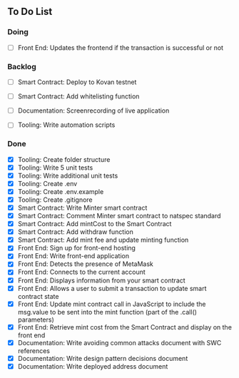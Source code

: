 ## To Do List

### Doing
- [ ] Front End: Updates the frontend if the transaction is successful or not

### Backlog
- [ ] Smart Contract: Deploy to Kovan testnet
- [ ] Smart Contract: Add whitelisting function

- [ ] Documentation: Screenrecording of live application

- [ ] Tooling: Write automation scripts

### Done
- [x] Tooling: Create folder structure
- [x] Tooling: Write 5 unit tests
- [x] Tooling: Write additional unit tests
- [x] Tooling: Create .env
- [x] Tooling: Create .env.example
- [x] Tooling: Create .gitignore
- [x] Smart Contract: Write Minter smart contract
- [x] Smart Contract: Comment Minter smart contract to natspec standard
- [x] Smart Contract: Add mintCost to the Smart Contract
- [x] Smart Contract: Add withdraw function
- [x] Smart Contract: Add mint fee and update minting function
- [x] Front End: Sign up for front-end hosting
- [x] Front End: Write front-end application
- [x] Front End: Detects the presence of MetaMask
- [x] Front End: Connects to the current account
- [x] Front End: Displays information from your smart contract
- [x] Front End: Allows a user to submit a transaction to update smart contract state
- [x] Front End: Update mint contract call in JavaScript to include the msg.value to be sent into the mint function (part of the .call() parameters)
- [x] Front End: Retrieve mint cost from the Smart Contract and display on the front end
- [x] Documentation: Write avoiding common attacks document with SWC references
- [x] Documentation: Write design pattern decisions document
- [x] Documentation: Write deployed address document